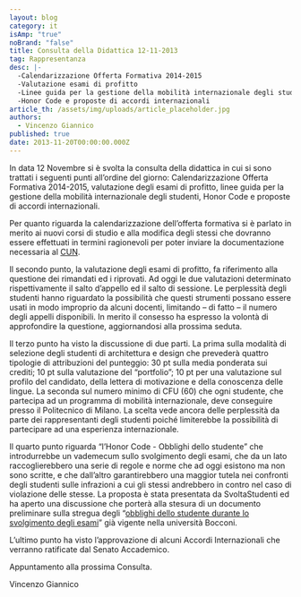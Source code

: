 ```yaml
---
layout: blog
category: it
isAmp: "true"
noBrand: "false"
title: Consulta della Didattica 12-11-2013
tag: Rappresentanza
desc: |-
  -Calendarizzazione Offerta Formativa 2014-2015
  -Valutazione esami di profitto
  -Linee guida per la gestione della mobilità internazionale degli studenti
  -Honor Code e proposte di accordi internazionali
article_th: /assets/img/uploads/article_placeholder.jpg
authors:
  - Vincenzo Giannico
published: true
date: 2013-11-20T00:00:00.000Z
---
```


In data 12 Novembre si è svolta la consulta della didattica in cui si sono trattati i seguenti punti all’ordine del giorno: Calendarizzazione Offerta Formativa 2014-2015, valutazione degli esami di profitto, linee guida per la gestione della mobilità internazionale degli studenti, Honor Code e proposte di accordi internazionali.

Per quanto riguarda la calendarizzazione dell’offerta formativa si è parlato in merito ai nuovi corsi di studio e alla modifica degli stessi che dovranno essere effettuati in termini ragionevoli per poter inviare la documentazione necessaria al [CUN](http://www.cun.it/attivit%C3%A0.aspx).

Il secondo punto, la valutazione degli esami di profitto, fa riferimento alla questione dei rimandati ed i riprovati. Ad oggi le due valutazioni determinato rispettivamente il salto d’appello ed il salto di sessione. Le perplessità degli studenti hanno riguardato la possibilità che questi strumenti possano essere usati in modo improprio da alcuni docenti, limitando – di fatto – il numero degli appelli disponibili. In merito il consesso ha espresso la volontà di approfondire la questione, aggiornandosi alla prossima seduta.

Il terzo punto ha visto la discussione di due parti. La prima sulla modalità di selezione degli studenti di architettura e design che prevederà quattro tipologie di attribuzioni del punteggio: 30 pt sulla media ponderata sui crediti; 10 pt sulla valutazione del “portfolio”; 10 pt per una valutazione sul profilo del candidato, della lettera di motivazione e della conoscenza delle lingue. La seconda sul numero minimo di CFU (60) che ogni studente, che partecipa ad un programma di mobilità internazionale, deve conseguire presso il Politecnico di Milano. La scelta vede ancora delle perplessità da parte dei rappresentanti degli studenti poiché limiterebbe la possibilità di partecipare ad una esperienza internazionale.

Il quarto punto riguarda “l’Honor Code - Obblighi dello studente” che introdurrebbe un vademecum sullo svolgimento degli esami, che da un lato raccoglierebbero una serie di regole e norme che ad oggi esistono ma non sono scritte, e che dall’altro garantirebbero una maggior tutela nei confronti degli studenti sulle infrazioni a cui gli stessi andrebbero in contro nel caso di violazione delle stesse. La proposta è stata presentata da SvoltaStudenti ed ha aperto una discussione che porterà alla stesura di un documento preliminare sulla stregua degli “[obblighi dello studente durante lo svolgimento degli esami](http://www.unibocconi.it/wps/allegatiCTP/obblighi_studente_1.pdf)” già vigente nella università Bocconi.

L’ultimo punto ha visto l’approvazione di alcuni Accordi Internazionali che verranno ratificate dal Senato Accademico.

Appuntamento alla prossima Consulta.

Vincenzo Giannico
